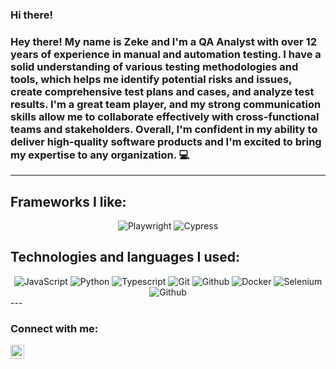 ### Hi there!

### Hey there! My name is Zeke and I'm a QA Analyst with over 12 years of experience in manual and automation testing. I have a solid understanding of various testing methodologies and tools, which helps me identify potential risks and issues, create comprehensive test plans and cases, and analyze test results. I'm a great team player, and my strong communication skills allow me to collaborate effectively with cross-functional teams and stakeholders. Overall, I'm confident in my ability to deliver high-quality software products and I'm excited to bring my expertise to any organization.  :computer:
---
## Frameworks I like:
<div align="center">
  <img alt="Playwright" src="https://img.shields.io/badge/-Playwright-%238A4182?style=for-the-badge&logo=playwright&logoColor=white"/>
  <img alt="Cypress" src="https://img.shields.io/badge/-cypress-%23E5E5E5?style=for-the-badge&logo=cypress&logoColor=058a5e"/>
</div>

## Technologies and languages I used:
<div align="center">
   <img alt="JavaScript" src="https://img.shields.io/badge/javascript-%23323330.svg?style=for-the-badge&logo=javascript&logoColor=%23F7DF1E"/>
  <img alt="Python" src="https://img.shields.io/badge/python-%2314354C.svg?style=for-the-badge&logo=python&logoColor=white"/>
  <img alt="Typescript" src="https://img.shields.io/badge/typescript-%23323330.svg?style=for-the-badge&logo=typescript&logoColor=%55F7DF2E"/>
  <img alt="Git" src="https://img.shields.io/badge/git-%23F05033.svg?style=for-the-badge&logo=git&logoColor=white"/> 
  <img alt="Github" src="https://img.shields.io/badge/github-%23121011.svg?style=for-the-badge&logo=github&logoColor=white"/>
  <img alt="Docker" src="https://img.shields.io/badge/docker-%230db7ed.svg?style=for-the-badge&logo=docker&logoColor=white"/>
  <img alt="Selenium" src="https://img.shields.io/badge/-selenium-%43B02A?style=for-the-badge&logo=selenium&logoColor=white"/>
  <img alt="Github" src="https://img.shields.io/badge/html5-%23E34F26.svg?style=for-the-badge&logo=html5&logoColor=white"/>  
</div>
---

### Connect with me:

[<img align="left" alt="codeSTACKr | YouTube" width="22px" src="https://cdn.jsdelivr.net/npm/simple-icons@v3/icons/youtube.svg" />][youtube]

[youtube]: https://www.youtube.com/channel/UCaY3IoArpQx6L1enEwcHjuA
